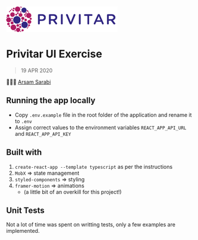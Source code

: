 ![Privitar](public/images/logo_h.png)

# Privitar UI Exercise

> 19 APR 2020

👨🏻‍💻 [Arsam Sarabi](https://github.com/arsamsarabi)

## Running the app locally

- Copy `.env.example` file in the root folder of the application and rename it to `.env`
- Assign correct values to the environment variables `REACT_APP_API_URL` and `REACT_APP_API_KEY`

## Built with

1. `create-react-app --template typescript` as per the instructions
2. `MobX` => state management
3. `styled-components` => styling
4. `framer-motion` => animations
   - (a little bit of an overkill for this project!)

## Unit Tests

Not a lot of time was spent on writting tests, only a few examples are implemented.
